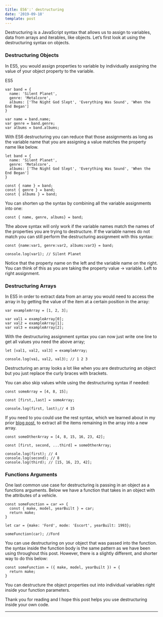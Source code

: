 ```yaml
---
title: ES6':' destructuring
date: '2019-09-18'
template: post
---
```


Destructuring is a JavaScript syntax that allows us to assign to variables, data from arrays and iterables, like objects. Let’s first look at using the destructuring syntax on objects.

### Destructuring Objects

In ES5, you would assign properties to variable by individually assigning the value of your object property to the variable.

ES5

```
var band = {
  name: 'Silent Planet',
  genre: 'Metalcore',
  albums: ['The Night God Slept', 'Everything Was Sound', 'When the End Began']
}

var name = band.name;
var genre = band.genre;
var albums = band.albums;
```

With ES6 destructuring you can reduce that those assignments as long as the variable name that you are assigning a value matches the property name like below.

```
let band = {
  name: 'Silent Planet',
  genre: 'Metalcore',
  albums: ['The Night God Slept', 'Everything Was Sound', 'When the End Began']
}

const { name } = band;
const { genre } = band;
const { albums } = band;
```

You can shorten up the syntax by combining all the variable assignments into one:

```
const { name, genre, albums} = band;
```

Tthe above syntax will only work if the variable names match the names of the properties you are trying to destructure. If the variable names do not match you can still perform the destructuring assignment with this syntax:

```
const {name:var1, genre:var2, albums:var3} = band;

console.log(var1); // Silent Planet
```

Notice that the property name on the left and the variable name on the right. You can think of this as you are taking the property value -> variable. Left to right assignment.

### Destructuring Arrays

In ES5 in order to extract data from an array you would need to access the array in by getting the value of the item at a certain position in the array:

```
var exampleArray = [1, 2, 3];

var val1 = exampleArray[0];
var val2 = exampleArray[1];
var val3 = exampleArray[2];
```

With the destructuring assignment syntax you can now just write one line to get all values you need the above array;

```
let [val1, val2, val3] = exampleArray;

console.log(va1, val2, val3); // 1 2 3
```

Destructuring an array looks a lot like when you are destructuring an object but you just replace the curly braces with brackets.

You can also skip values while using the destructuring syntax if needed:

```
const someArray = [4, 8, 15];

const [first,,last] = someArray;

console.log(first, last);// 4 15
```

If you need to you could use the rest syntax, which we learned about in my prior [blog post](https://dev.to/epicosity/es6-default-rest-and-spread-36ce), to extract all the items remaining in the array into a new array.

```
const someOtherArray = [4, 8, 15, 16, 23, 42];

const [first, second, ...third] = someOtherArray;

console.log(first); // 4
console.log(second); // 8
console.log(third); // [15, 16, 23, 42];
```

### Functions Arguments

One last common use case for destructuring is passing in an object as a functions arguments. Below we have a function that takes in an object with the attributes of a vehicle.

```
const someFunction = car => {
  const { make, model, yearBuilt } = car;
  return make;
} 

let car = {make: 'Ford', mode: 'Escort', yearBuilt: 1993};

someFunction(car); //Ford
```

You can use destructuring on your object that was passed into the function. the syntax inside the function body is the same pattern as we have been using throughout this post. However, there is a slightly different, and shorter way to do this below:

```
const someFunction = ({ make, model, yearBuilt }) = {
  return make;
}
```

You can destructure the object properties out into individual variables right inside your function parameters.

Thank you for reading and I hope this post helps you use destructuring inside your own code.

* * *